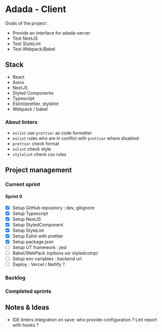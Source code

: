 # Adada - Client

Goals of the project :

- Provide an interface for adada-server
- Test NextJS
- Test StyleLint
- Test Webpack/Babel

## Stack

- React
- Axios
- NextJS
- Styled Components
- Typescript
- Eslint/prettier, stylelint
- Webpack / babel

### About linters

- `eslint` use `prettier` as code formatter
- `eslint` rules who are in conflict with `prettier` where disabled
- `prettier` check format
- `eslint` check style
- `stylelint` check css rules

## Project management

### Current sprint

#### Sprint 0

- [x] Setup GitHub repository : dev, gitignore
- [x] Setup Typescript
- [x] Setup NextJS
- [x] Setup StyledComponent
- [x] Setup StyleLint
- [x] Setup Eslint with prettier
- [x] Setup package.json
- [ ] Setup UT framework : jest
- [ ] Babel/WebPack (options ssr styledcomp)
- [ ] Setup env variables : backend url
- [ ] Deploy : Vercel / Netlify ?

### Backlog

### Completed sprints

## Notes & Ideas
- IDE linters integration on save: who provide configuration ? Lint report with hooks ?